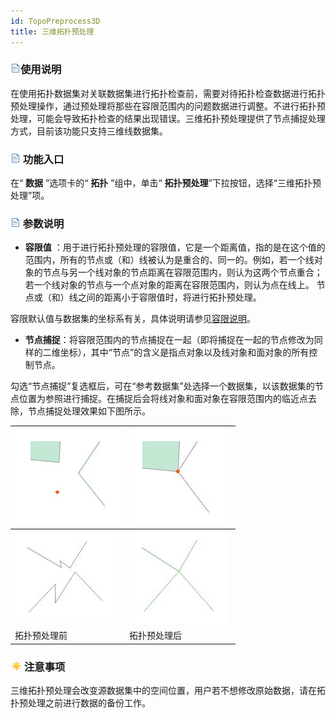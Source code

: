 ```yaml
---
id: TopoPreprocess3D
title: 三维拓扑预处理  
---  
```

### ![](../../img/read.gif)使用说明




在使用拓扑数据集对关联数据集进行拓扑检查前，需要对待拓扑检查数据进行拓扑预处理操作，通过预处理将那些在容限范围内的问题数据进行调整。不进行拓扑预处理，可能会导致拓扑检查的结果出现错误。三维拓扑预处理提供了节点捕捉处理方式，目前该功能只支持三维线数据集。



### ![](../../img/read.gif) 功能入口



在“ **数据** ”选项卡的“ **拓扑** ”组中，单击“ **拓扑预处理**”下拉按钮，选择“三维拓扑预处理”项。

### ![](../../img/read.gif) 参数说明

* **容限值**
：用于进行拓扑预处理的容限值，它是一个距离值，指的是在这个值的范围内，所有的节点或（和）线被认为是重合的、同一的。例如，若一个线对象的节点与另一个线对象的节点距离在容限范围内，则认为这两个节点重合；若一个线对象的节点与一个点对象的距离在容限范围内，则认为点在线上。
节点或（和）线之间的距离小于容限值时，将进行拓扑预处理。



容限默认值与数据集的坐标系有关，具体说明请参见[容限说明](../Tolerance.html)。



* **节点捕捉**：将容限范围内的节点捕捉在一起（即将捕捉在一起的节点修改为同样的二维坐标），其中“节点”的含义是指点对象以及线对象和面对象的所有控制节点。




勾选“节点捕捉”复选框后，可在“参考数据集”处选择一个数据集，以该数据集的节点位置为参照进行捕捉。在捕捉后会将线对象和面对象在容限范围内的临近点去除，节点捕捉处理效果如下图所示。



![](img/TopoPreprocess1.png) | ![](img/TopoPreprocess2.png)  
---|---  
![](img/TopoPreprocess3.png) | ![](img/TopoPreprocess4.png)  
拓扑预处理前 | 拓扑预处理后  





### ![](../../img/note.png)注意事项



三维拓扑预处理会改变源数据集中的空间位置，用户若不想修改原始数据，请在拓扑预处理之前进行数据的备份工作。



